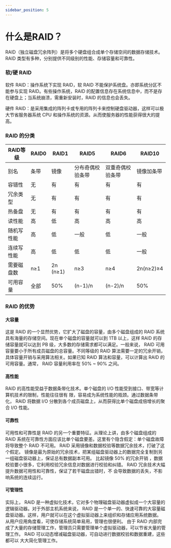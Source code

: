 ```yaml
---
sidebar_position: 5
---
```

# 什么是RAID？
RAID（独立磁盘冗余阵列）是将多个硬盘组合成单个存储空间的数据存储技术。RAID 类型有多种，分别提供不同级别的性能、存储容量和可靠性。

### 软/硬 RAID

软件 RAID：操作系统下实现 RAID，软 RAID 不能保护系统盘。亦即系统分区不能参与实现 RAID。有些操作系统，RAID 的配置信息存在系统信息中，而不是存在硬盘上；当系统崩溃，需重新安装时，RAID 的信息也会丢失。

硬件 RAID：是采用集成的阵列卡或专用的阵列卡来控制硬盘驱动器，这样可以极大节省服务器系统 CPU 和操作系统的资源。从而使服务器的性能获得很大的提高。

### RAID 的分类

| RAID等级   | RAID0 | RAID1    | RAID5            | RAID6            | RAID10     |
| ---------- | ----- | -------- | ---------------- | ---------------- | ---------- |
| 别名       | 条带  | 镜像     | 分布奇偶校验条带 | 双重奇偶校验条带 | 镜像加条带 |
| 容错性     | 无    | 有       | 有               | 有               | 有         |
| 冗余类型   | 无    | 有       | 有               | 有               | 有         |
| 热备盘     | 无    | 有       | 有               | 有               | 有         |
| 读性能     | 高    | 低       | 高               | 高               | 高         |
| 随机写性能 | 高    | 低       | 一般             | 低               | 一般       |
| 连续写性能 | 高    | 低       | 低               | 低               | 一般       |
| 需要磁盘数 | n≥1   | 2n (n≥1) | n≥3              | n≥4              | 2n(n≥2)≥4  |
| 可用容量   | 全部  | 50%      | (n-1)/n          | (n-2)/n          | 50%        |

### RAID 的优势

#### 大容量

这是 RAID 的一个显然优势，它扩大了磁盘的容量，由多个磁盘组成的 RAID 系统具有海量的存储空间。现在单个磁盘的容量就可以到 1TB 以上，这样 RAID 的存储容量就可以达到 PB 级，大多数的存储需求都可以满足。一般来说， RAID 可用容量要小于所有成员磁盘的总容量。不同等级的 RAID 算法需要一定的冗余开销，具体容量开销与采用算法相关。如果已知 RAID 算法和容量，可以计算出 RAID 的可用容量。通常， RAID 容量利用率在 50% ~ 90% 之间。

#### 高性能

RAID 的高性能受益于数据条带化技术。单个磁盘的 I/O 性能受到接口、带宽等计算机技术的限制，性能往往很有 限，容易成为系统性能的瓶颈。通过数据条带化， RAID 将数据 I/O 分散到各个成员磁盘上，从而获得比单个磁盘成倍增长的聚合 I/O 性能。

#### 可靠性

可用性和可靠性是 RAID 的另一个重要特征。从理论上讲，由多个磁盘组成的 RAID 系统在可靠性方面应该比单个磁盘要差。这里有个隐含假定：单个磁盘故障将导致整个 RAID 不可用。 RAID 采用镜像和数据校验等数据冗余技术，打破了这个假定。 镜像是最为原始的冗余技术，把某组磁盘驱动器上的数据完全复制到另一组磁盘驱动器上，保证总有数据副本可用。 比起镜像 50% 的冗余开销 ，数据校验要小很多，它利用校验冗余信息对数据进行校验和纠错。 RAID 冗余技术大幅提升数据可用性和可靠性，保证了若干磁盘出错时，不 会导致数据的丢失，不影响系统的连续运行。

#### 可管理性

实际上， RAID 是一种虚拟化技术，它对多个物理磁盘驱动器虚拟成一个大容量的逻辑驱动器。对于外部主机系统来说， RAID 是一个单一的、快速可靠的大容量磁盘驱动器。这样，用户就可以在这个虚拟驱动器上来组织和存储应用系统数据。 从用户应用角度看，可使存储系统简单易用，管理也很便利。 由于 RAID 内部完成了大量的存储管理工作，管理员只需要管理单个虚拟驱动器，可以节省大量的管理工作。 RAID 可以动态增减磁盘驱动器，可自动进行数据校验和数据重建，这些都可以 大大简化管理工作。
